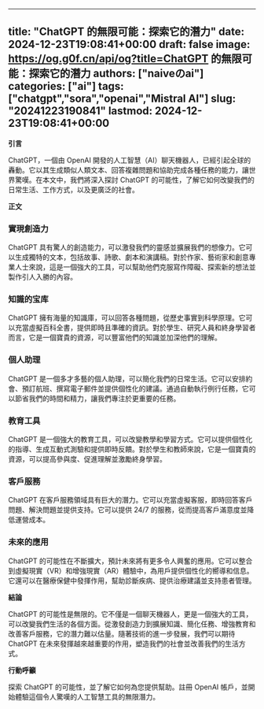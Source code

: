 
---
title: "ChatGPT 的無限可能：探索它的潛力"
date: 2024-12-23T19:08:41+00:00
draft: false
image: https://og.g0f.cn/api/og?title=ChatGPT 的無限可能：探索它的潛力
authors: ["naiveのai"]
categories: ["ai"]
tags: ["chatgpt","sora","openai","Mistral AI"]
slug: "20241223190841"
lastmod: 2024-12-23T19:08:41+00:00
---
**引言**

ChatGPT，一個由 OpenAI 開發的人工智慧（AI）聊天機器人，已經引起全球的轟動。它以其生成類似人類文本、回答複雜問題和協助完成各種任務的能力，讓世界驚嘆。在本文中，我們將深入探討 ChatGPT 的可能性，了解它如何改變我們的日常生活、工作方式，以及更廣泛的社會。

**正文**

### 實現創造力

ChatGPT 具有驚人的創造能力，可以激發我們的靈感並擴展我們的想像力。它可以生成獨特的文本，包括故事、詩歌、劇本和演講稿。對於作家、藝術家和創意專業人士來說，這是一個強大的工具，可以幫助他們克服寫作障礙、探索新的想法並製作引人入勝的內容。

### 知識的宝库

ChatGPT 擁有海量的知識庫，可以回答各種問題，從歷史事實到科學原理。它可以充當虛擬百科全書，提供即時且準確的資訊。對於學生、研究人員和終身學習者而言，它是一個寶貴的資源，可以豐富他們的知識並加深他們的理解。

### 個人助理

ChatGPT 是一個多才多藝的個人助理，可以簡化我們的日常生活。它可以安排約會、預訂航班、撰寫電子郵件並提供個性化的建議。通過自動執行例行任務，它可以節省我們的時間和精力，讓我們專注於更重要的任務。

### 教育工具

ChatGPT 是一個強大的教育工具，可以改變教學和學習方式。它可以提供個性化的指導、生成互動式測驗和提供即時反饋。對於學生和教師來說，它是一個寶貴的資源，可以提高參與度、促進理解並激勵終身學習。

### 客戶服務

ChatGPT 在客戶服務領域具有巨大的潛力。它可以充當虛擬客服，即時回答客戶問題、解決問題並提供支持。它可以提供 24/7 的服務，從而提高客戶滿意度並降低運營成本。

### 未來的應用

ChatGPT 的可能性在不斷擴大，預計未來將有更多令人興奮的應用。它可以整合到虛擬現實（VR）和增強現實（AR）體驗中，為用戶提供個性化的嚮導和信息。它還可以在醫療保健中發揮作用，幫助診斷疾病、提供治療建議並支持患者管理。

**結論**

ChatGPT 的可能性是無限的。它不僅是一個聊天機器人，更是一個強大的工具，可以改變我們生活的各個方面。從激發創造力到擴展知識、簡化任務、增強教育和改善客戶服務，它的潛力難以估量。隨著技術的進一步發展，我們可以期待 ChatGPT 在未來發揮越來越重要的作用，塑造我們的社會並改善我們的生活方式。

**行動呼籲**

探索 ChatGPT 的可能性，並了解它如何為您提供幫助。註冊 OpenAI 帳戶，並開始體驗這個令人驚嘆的人工智慧工具的無限潛力。